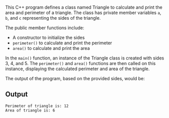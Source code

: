 

This C++ program defines a class named Triangle to calculate and print the area and perimeter of a triangle. The class has private member variables `a`, `b`, and `c` representing the sides of the triangle. 

The public member functions include:
- A constructor to initialize the sides
- `perimeter()` to calculate and print the perimeter
- `area()` to calculate and print the area

In the `main()` function, an instance of the Triangle class is created with sides 3, 4, and 5. The `perimeter()` and `area()` functions are then called on this instance, displaying the calculated perimeter and area of the triangle.

The output of the program, based on the provided sides, would be:


## Output

```
Perimeter of triangle is: 12
Area of triangle is: 6
```